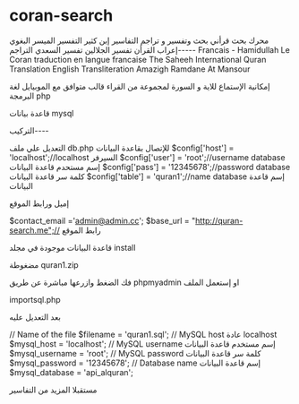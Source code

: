 # coran-search
محرك بحث قرأني بحث وتفسير و تراجم
التفاسير
إبن كثير 
التفسير الميسر 
البغوي
إعراب القرأن
تفسير الجلالين
تفسير السعدي
التراجم-----
Francais - Hamidullah Le Coran traduction en langue francaise
The Saheeh International Quran Translation
English Transliteration
Amazigh Ramdane At Mansour

إمكانية الإستماع للاية و السورة لمجموعة من القراء
قالب متوافق مع الموبيايل
لغة البرمجة
php

قاعدة بيانات
mysql

التركيب----

التعديل علي ملف db.php
للإتصال بقاعدة البيانات
$config['host'] = 'localhost';//localhost  السيرفر
$config['user'] = 'root';//username database إسم مستحدم قاعدة البيانات
$config['pass'] = '12345678';//password database كلمة سر قاعدة البيانات
$config['table'] = 'quran1';//name database  إسم قاعدة البيانات


إميل ورابط الموقع

$contact_email ='admin@admin.cc';
$base_url	= "http://quran-search.me";// رابط الموقع

قاعدة البيانات موجودة في مجلد install

مضغوطة
quran1.zip

فك الضغط وازرعها مباشرة عن طريق 
phpmyadmin
او إستعمل الملف


importsql.php

بعد التعديل عليه

// Name of the file
$filename = 'quran1.sql';
// MySQL host عادة  localhost
$mysql_host = 'localhost';
// MySQL username إسم مستخدم قاعدة البيانات
$mysql_username = 'root';
// MySQL password كلمة سر قاعدة البيانات
$mysql_password = '12345678';
// Database name إسم قاعدة البيانات
$mysql_database = 'api_alquran';

مستقبلا 
المزيد من التفاسير 



